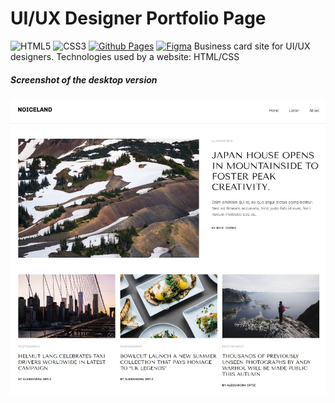 # UI/UX Designer Portfolio Page #
![HTML5](https://img.shields.io/badge/html5-%23E34F26.svg?style=for-the-badge&logo=html5&logoColor=white) ![CSS3](https://img.shields.io/badge/css3-%231572B6.svg?style=for-the-badge&logo=css3&logoColor=white) [![Github Pages](https://img.shields.io/badge/github%20pages-121013?style=for-the-badge&logo=github&logoColor=white)](https://belskiy98.github.io/Noiceland/) [![Figma](https://img.shields.io/badge/figma-%23F24E1E.svg?style=for-the-badge&logo=figma&logoColor=white)](https://www.figma.com/file/10NCr58WRzeNLOLwZ56uPY/Noiceland-%2B?type=design&node-id=0-1&t=Y7YoXAKJOEJunHbL-0)
Business card site for UI/UX designers.
Technologies used by a website: HTML/CSS

##### Screenshot of the desktop version #####
![Screenshot of the desktop version](./img/readme-img.jpg)